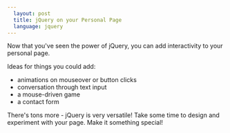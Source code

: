 ```yaml
---
  layout: post
  title: jQuery on your Personal Page
  language: jquery
---
```


Now that you've seen the power of jQuery, you can add interactivity to your personal page.

Ideas for things you could add:
- animations on mouseover or button clicks
- conversation through text input
- a mouse-driven game
- a contact form

There's tons more - jQuery is very versatile! Take some time to design and
experiment with your page. Make it something special!
